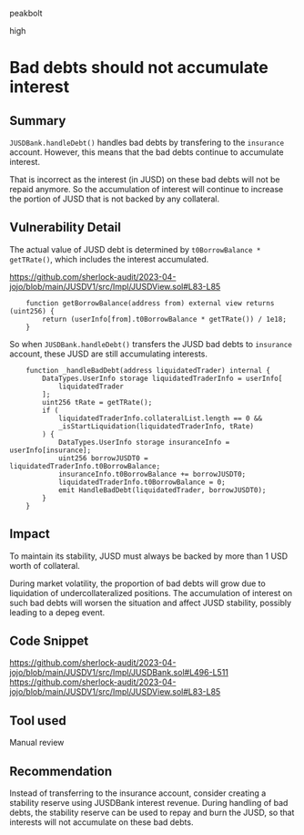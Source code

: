 peakbolt

high

# Bad debts should not accumulate interest

## Summary

`JUSDBank.handleDebt()` handles bad debts by transfering to the `insurance` account. However, this means that the bad debts continue to accumulate interest. 

That is incorrect as the interest (in JUSD) on these bad debts will not be repaid anymore. So the  accumulation of interest will continue to increase the portion of JUSD that is not backed by any collateral.


## Vulnerability Detail
The actual value of JUSD debt is determined by `t0BorrowBalance * getTRate()`, which includes the interest accumulated.

https://github.com/sherlock-audit/2023-04-jojo/blob/main/JUSDV1/src/Impl/JUSDView.sol#L83-L85
```Solidity
    function getBorrowBalance(address from) external view returns (uint256) {
        return (userInfo[from].t0BorrowBalance * getTRate()) / 1e18;
    }
```

So when `JUSDBank.handleDebt()` transfers the JUSD bad debts to `insurance` account, these JUSD are still accumulating interests.

```Solidity
    function _handleBadDebt(address liquidatedTrader) internal {
        DataTypes.UserInfo storage liquidatedTraderInfo = userInfo[
            liquidatedTrader
        ];
        uint256 tRate = getTRate();
        if (
            liquidatedTraderInfo.collateralList.length == 0 &&
            _isStartLiquidation(liquidatedTraderInfo, tRate)
        ) {
            DataTypes.UserInfo storage insuranceInfo = userInfo[insurance];
            uint256 borrowJUSDT0 = liquidatedTraderInfo.t0BorrowBalance;
            insuranceInfo.t0BorrowBalance += borrowJUSDT0;
            liquidatedTraderInfo.t0BorrowBalance = 0;
            emit HandleBadDebt(liquidatedTrader, borrowJUSDT0);
        }
    }
```

## Impact

To maintain its stability, JUSD must always be backed by more than 1 USD worth of collateral. 

During market volatility, the proportion of bad debts will grow due to liquidation of undercollateralized positions. The accumulation of interest on such bad debts will worsen the situation and affect JUSD stability, possibly leading to a depeg event.


## Code Snippet
https://github.com/sherlock-audit/2023-04-jojo/blob/main/JUSDV1/src/Impl/JUSDBank.sol#L496-L511
https://github.com/sherlock-audit/2023-04-jojo/blob/main/JUSDV1/src/Impl/JUSDView.sol#L83-L85


## Tool used
Manual review

## Recommendation
Instead of transferring to the insurance account, consider creating a stability reserve using JUSDBank interest revenue. During handling of bad debts, the stability reserve can be used to repay and burn the JUSD, so that interests will not accumulate on these bad debts. 